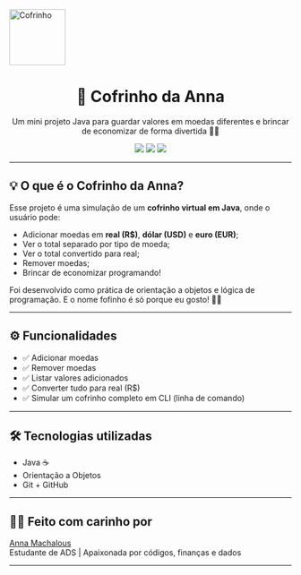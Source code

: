 <img src="https://cdn-icons-png.flaticon.com/512/1046/1046752.png" alt="Cofrinho" width="100"/>

<h1 align="center">🐷 Cofrinho da Anna</h1>

<p align="center">
  Um mini projeto Java para guardar valores em moedas diferentes e brincar de economizar de forma divertida 💸💖
</p>

<p align="center">
  <img src="https://img.shields.io/badge/status-finalizado-green?style=for-the-badge"/>
  <img src="https://img.shields.io/badge/java-ED8B00?style=for-the-badge&logo=java&logoColor=white"/>
  <img src="https://img.shields.io/badge/conversão-moedas-blueviolet?style=for-the-badge"/>
</p>

---

## 💡 O que é o Cofrinho da Anna?

Esse projeto é uma simulação de um **cofrinho virtual em Java**, onde o usuário pode:

- Adicionar moedas em **real (R$)**, **dólar (USD)** e **euro (EUR)**;
- Ver o total separado por tipo de moeda;
- Ver o total convertido para real;
- Remover moedas;
- Brincar de economizar programando!

Foi desenvolvido como prática de orientação a objetos e lógica de programação. E o nome fofinho é só porque eu gosto! 🐷🌸

---

## ⚙️ Funcionalidades

- ✅ Adicionar moedas
- ✅ Remover moedas
- ✅ Listar valores adicionados
- ✅ Converter tudo para real (R$)
- ✅ Simular um cofrinho completo em CLI (linha de comando)

---

## 🛠 Tecnologias utilizadas

- Java ☕
- Orientação a Objetos
- Git + GitHub

---

## 👩‍💻 Feito com carinho por

[Anna Machalous](https://github.com/annamachalous)  
Estudante de ADS | Apaixonada por códigos, finanças e dados 

---

